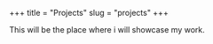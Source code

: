 +++
title = "Projects"
slug = "projects"
+++

This will be the place where i will showcase my work. 

